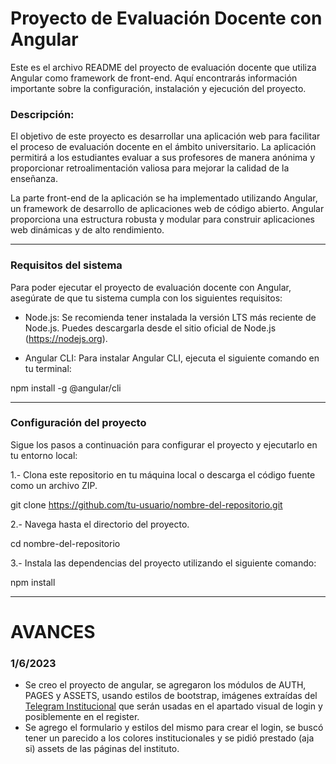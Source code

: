   # Proyecto de Evaluación Docente con Angular

Este es el archivo README del proyecto de evaluación docente que utiliza Angular como framework de front-end. Aquí encontrarás información importante sobre la configuración, instalación y ejecución del proyecto.

### Descripción:

El objetivo de este proyecto es desarrollar una aplicación web para facilitar el proceso de evaluación docente en el ámbito universitario. La aplicación permitirá a los estudiantes evaluar a sus profesores de manera anónima y proporcionar retroalimentación valiosa para mejorar la calidad de la enseñanza.

La parte front-end de la aplicación se ha implementado utilizando Angular, un framework de desarrollo de aplicaciones web de código abierto. Angular proporciona una estructura robusta y modular para construir aplicaciones web dinámicas y de alto rendimiento.

------------------------------------------------------------------------------------------------------------------------------

### Requisitos del sistema

Para poder ejecutar el proyecto de evaluación docente con Angular, asegúrate de que tu sistema cumpla con los siguientes requisitos:

- Node.js: Se recomienda tener instalada la versión LTS más reciente de Node.js. Puedes descargarla desde el sitio oficial de Node.js (https://nodejs.org).

- Angular CLI: Para instalar Angular CLI, ejecuta el siguiente comando en tu terminal:

npm install -g @angular/cli

------------------------------------------------------------------------------------------------------------------------------

### Configuración del proyecto
Sigue los pasos a continuación para configurar el proyecto y ejecutarlo en tu entorno local:

1.- Clona este repositorio en tu máquina local o descarga el código fuente como un archivo ZIP.

git clone https://github.com/tu-usuario/nombre-del-repositorio.git

2.- Navega hasta el directorio del proyecto.

cd nombre-del-repositorio

3.- Instala las dependencias del proyecto utilizando el siguiente comando:

npm install

------------------------------------------------------------------------------------------------------------------------------

# AVANCES

### 1/6/2023
- Se creo el proyecto de angular, se agregaron los módulos de AUTH, PAGES y ASSETS, usando estilos de bootstrap, imágenes extraídas del [Telegram Institucional]( https://t.me/IstYavirac) que serán usadas en el apartado visual de login y posiblemente en el register.
- Se agrego el formulario y estilos del mismo para crear el login, se buscó tener un parecido a los colores institucionales y se pidió prestado (aja si) assets de las páginas del instituto.
